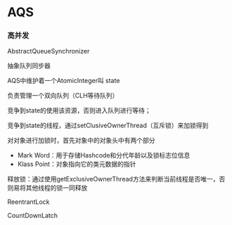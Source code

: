# AQS





### 高并发

AbstractQueueSynchronizer

抽象队列同步器





AQS中维护着一个AtomicInteger叫 state

负责管理一个双向队列（CLH等待队列）

竞争到state的使用该资源，否则进入队列进行等待；

竞争到state的线程，通过setClusiveOwnerThread（互斥锁）来加锁得到



对对象进行加锁时，首先对象中的对象头中有两个部分

- Mark Word：用于存储Hashcode和分代年龄以及锁标志位信息
- Klass Point：对象指向它的类元数据的指针



释放锁：通过使用getExclusiveOwnerThread方法来判断当前线程是否唯一，否则易将其他线程的锁一同释放



ReentrantLock

CountDownLatch





